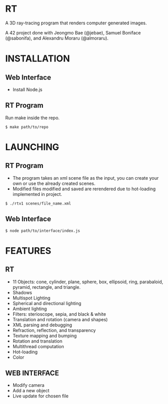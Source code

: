# RT
A 3D ray-tracing program that renders computer generated images.

A 42 project done with Jeongmo Bae (@jebae), Samuel Boniface (@sabonifa), and Alexandru Moraru (@almoraru).

# INSTALLATION

## Web Interface
- Install Node.js

## RT Program
Run make inside the repo.
```
$ make path/to/repo
```
# LAUNCHING 
## RT Program
- The program takes an xml scene file as the input, you can create your own or use the already created scenes.
- Modified files modified and saved are rerendered due to hot-loading implemented in project.
```
$ ./rtv1 scenes/file_name.xml
```

## Web Interface
```
$ node path/to/interface/index.js
```

# FEATURES
## RT
- 11 Objects: cone, cylinder, plane, sphere, box, ellipsoid, ring, parabaloid, pyramid, rectangle, and triangle.
- Shadows
- Multispot Lighting
- Spherical and directional lighting
- Ambient lighting
- Filters: sterioscope, sepia, and black & white
- Translation and rotation (camera and shapes)
- XML parsing and debugging
- Refraction, reflection, and transparency
- Texture mapping and bumping
- Rotation and translation
- Multithread computation
- Hot-loading
- Color

## WEB INTERFACE
- Modify camera
- Add a new object
- Live update for chosen file
